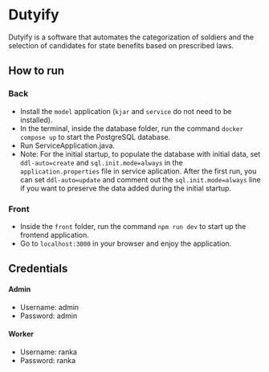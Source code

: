 <h1>Dutyify</h1>
Dutyify is a software that automates the categorization of soldiers and the selection of candidates for state benefits based on prescribed laws.

<h2>How to run</h2>

### Back
- Install the `model` application (`kjar` and `service` do not need to be installed).
- In the terminal, inside the database folder, run the command `docker compose up` to start the PostgreSQL database.
- Run ServiceApplication.java.
- Note: For the initial startup, to populate the database with initial data, set `ddl-auto=create` and `sql.init.mode=always` in the `application.properties` file in service aplication. After the first run, you can set `ddl-auto=update` and comment out the `sql.init.mode=always` line if you want to preserve the data added during the initial startup.

### Front
- Inside the `front` folder, run the command `npm run dev` to start up the frontend application.
- Go to `localhost:3000` in your browser and enjoy the application.

<h2>Credentials</h2>

#### Admin
- Username: admin
- Password: admin

#### Worker
- Username: ranka
- Password: ranka
